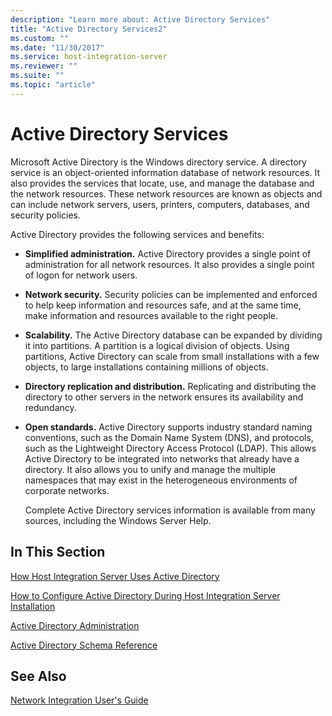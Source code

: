 ```yaml
---
description: "Learn more about: Active Directory Services"
title: "Active Directory Services2"
ms.custom: ""
ms.date: "11/30/2017"
ms.service: host-integration-server
ms.reviewer: ""
ms.suite: ""
ms.topic: "article"
---
```

# Active Directory Services
Microsoft Active Directory is the Windows directory service. A directory service is an object-oriented information database of network resources. It also provides the services that locate, use, and manage the database and the network resources. These network resources are known as objects and can include network servers, users, printers, computers, databases, and security policies.  
  
 Active Directory provides the following services and benefits:  
  
- **Simplified administration.** Active Directory provides a single point of administration for all network resources. It also provides a single point of logon for network users.  
  
- **Network security.** Security policies can be implemented and enforced to help keep information and resources safe, and at the same time, make information and resources available to the right people.  
  
- **Scalability.** The Active Directory database can be expanded by dividing it into partitions. A partition is a logical division of objects. Using partitions, Active Directory can scale from small installations with a few objects, to large installations containing millions of objects.  
  
- **Directory replication and distribution.** Replicating and distributing the directory to other servers in the network ensures its availability and redundancy.  
  
- **Open standards.** Active Directory supports industry standard naming conventions, such as the Domain Name System (DNS), and protocols, such as the Lightweight Directory Access Protocol (LDAP). This allows Active Directory to be integrated into networks that already have a directory. It also allows you to unify and manage the multiple namespaces that may exist in the heterogeneous environments of corporate networks.  
  
  Complete Active Directory services information is available from many sources, including the Windows Server Help.
  
## In This Section  
 [How Host Integration Server Uses Active Directory](../core/how-host-integration-server-uses-active-directory2.md)  
  
 [How to Configure Active Directory During Host Integration Server Installation](../core/how-to-configure-active-directory-during-host-integration-server-installation1.md)  
  
 [Active Directory Administration](../core/active-directory-administration2.md)  
  
 [Active Directory Schema Reference](../core/active-directory-schema-reference2.md)  
  
## See Also  
 [Network Integration User's Guide](../core/network-integration-user-s-guide2.md)
